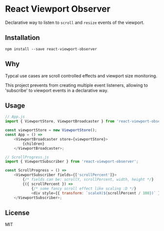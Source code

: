 React Viewport Observer
=========

Declarative way to listen to `scroll` and `resize` events of the viewport.

## Installation

```
npm install --save react-viewport-observer
```

## Why

Typcal use cases are scroll controlled effects and viewport size monitoring.

This project prevents from creating multiple event listeners, allowing to 'subscribe' to viewport events in a declarative way.

## Usage

```js
// App.js
import { ViewportStore, ViewportBroadcaster } from 'react-viewport-observer';

const viewportStore = new ViewportStore();
const App = () =>
	<ViewportBroadcaster store={viewportStore}>
		{children}
	</ViewportBroadcaster>;
```
```js
// ScrollProgress.js
import { ViewportSubscriber } from 'react-viewport-observer';

const ScrollProgress = () =>
	<ViewportSubscriber fields={['scrollPercent']}>
		{/* fields can be: scrollY, scrollPercent, width, height */}
		{({ scrollPercent }) =>
			{/* some fancy scroll effect like scaling :D */}
			<div style={{ transform: `scaleX(${scrollPercent / 100})` }} />}
	</ViewportSubscriber>;
```


## License

MIT
